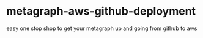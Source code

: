 # metagraph-aws-github-deployment
easy one stop shop to get your metagraph up and going from github to aws
